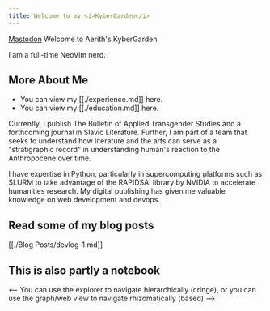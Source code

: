 ```yaml
---
title: Welcome to my <i>KyberGarden</i>
---
```

<a rel="me" href="https://mastodon.social/@kyberwarlord">Mastodon</a>
Welcome to Aerith's KyberGarden

I am a full-time NeoVim nerd. 

## More About Me

- You can view my [[./experience.md]] here.
- You can view my [[./education.md]] here.

Currently, I publish The Bulletin of Applied Transgender Studies and a forthcoming journal in Slavic Literature. Further, I am part of a team that seeks to understand how literature and the arts can serve as a "stratigraphic record" in understanding human's reaction to the Anthropocene over time.

I have expertise in Python, particularly in supercomputing platforms such as SLURM to take advantage of the RAPIDSAI library by NVIDIA to accelerate humanities research. My digital publishing has given me valuable knowledge on web development and devops.

## Read some of my blog posts

[[./Blog Posts/devlog-1.md]]

## This is also partly a notebook

<-- You can use the explorer to navigate hierarchically (cringe),
or you can use the graph/web view to navigate rhizomatically (based) -->
